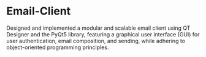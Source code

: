 # Email-Client
Designed and implemented a modular and scalable email client using QT Designer and the PyQt5 library, featuring a graphical user interface (GUI) for user authentication, email composition, and sending, while adhering to object-oriented programming principles.
